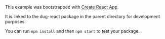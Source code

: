 This example was bootstrapped with [Create React App](https://github.com/facebook/create-react-app).

It is linked to the dug-react package in the parent directory for development purposes.

You can run `npm install` and then `npm start` to test your package.
